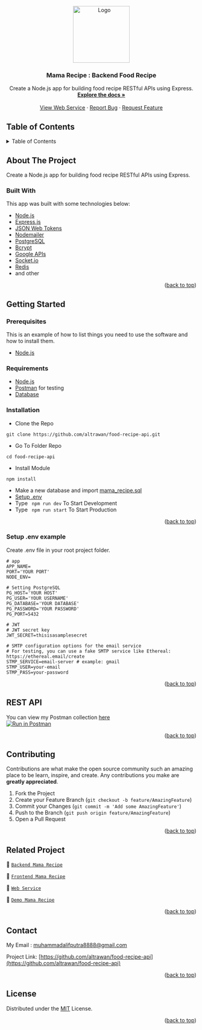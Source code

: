 <div id="top"></div>

<!-- PROJECT LOGO -->
<br />
<div align="center">
  <a href="https://github.com/altrawan/food-recipe-api">
    <img src="https://lh3.googleusercontent.com/d/1AuO1tJ469WqoXQufUeR-OkzqAW258aXT" alt="Logo" width="150px">
  </a>

  <h3 align="center">Mama Recipe : Backend Food Recipe</h3>

  <p align="center">
    Create a Node.js app for building food recipe RESTful APIs using Express.
    <br />
    <a href="#table-of-contents"><strong>Explore the docs »</strong></a>
    <br />
    <br />
    <a href="https://mama-recipe.herokuapp.com/">View Web Service</a>
    ·
    <a href="https://github.com/altrawan/food-recipe-api/issues">Report Bug</a>
    ·
    <a href="https://github.com/altrawan/food-recipe-api/issues">Request Feature</a>
  </p>
</div>

<!-- TABLE OF CONTENTS -->
## Table of Contents
<details>
  <summary>Table of Contents</summary>
  <ol>
    <li>
      <a href="#about-the-project">About The Project</a>
      <ul>
        <li><a href="#built-with">Built With</a></li>
      </ul>
    </li>
    <li>
      <a href="#getting-started">Getting Started</a>
      <ul>
        <li><a href="#prerequisites">Prerequisites</a></li>
        <li><a href="#requirements">Requirements</a></li>
        <li><a href="#installation">Installation</a></li>
        <li><a href="#setup-env-example">Setup .env example</a></li>
      </ul>
    </li>
    <li><a href="#rest-api">REST API</a></li>
    <li><a href="#contributing">Contributing</a></li>
    <li><a href="#related-project">Related Project</a></li>
    <li><a href="#contributing">Contributing</a></li>
    <li><a href="#contact">Contact</a></li>
    <li><a href="#license">License</a></li>
  </ol>
</details>

<!-- ABOUT THE PROJECT -->
## About The Project
Create a Node.js app for building food recipe RESTful APIs using Express.

### Built With
This app was built with some technologies below:
- [Node.js](https://nodejs.org/en/)
- [Express.js](https://expressjs.com/)
- [JSON Web Tokens](https://jwt.io/)
- [Nodemailer](https://nodemailer.com/about/)
- [PostgreSQL](https://www.postgresql.org/)
- [Bcrypt](https://www.npmjs.com/package/bcrypt)
- [Google APIs](https://github.com/googleapis/google-api-nodejs-client)
- [Socket.io](https://socket.io/)
- [Redis](https://redis.io/)
- and other

<p align="right">(<a href="#top">back to top</a>)</p>

<!-- GETTING STARTED -->
## Getting Started

### Prerequisites

This is an example of how to list things you need to use the software and how to install them.

* [Node.js](https://nodejs.org/en/download/)

### Requirements
* [Node.js](https://nodejs.org/en/)
* [Postman](https://www.getpostman.com/) for testing
* [Database](./blanja.sql)

### Installation

- Clone the Repo
```
git clone https://github.com/altrawan/food-recipe-api.git
```
- Go To Folder Repo
```
cd food-recipe-api
```
- Install Module
```
npm install
```
- Make a new database and import [mama_recipe.sql](./blanja.sql)
- <a href="#setup-env-example">Setup .env</a>
- Type ` npm run dev` To Start Development
- Type ` npm run start` To Start Production

<p align="right">(<a href="#top">back to top</a>)</p>

### Setup .env example

Create .env file in your root project folder.

```env
# app
APP_NAME=
PORT='YOUR PORT'
NODE_ENV=

# Setting PostgreSQL
PG_HOST='YOUR HOST'
PG_USER='YOUR USERNAME'
PG_DATABASE='YOUR DATABASE'
PG_PASSWORD='YOUR PASSWORD'
PG_PORT=5432

# JWT
# JWT secret key
JWT_SECRET=thisisasamplesecret

# SMTP configuration options for the email service
# For testing, you can use a fake SMTP service like Ethereal: https://ethereal.email/create
STMP_SERVICE=email-server # example: gmail
STMP_USER=your-email
STMP_PASS=your-password
```

<p align="right">(<a href="#top">back to top</a>)</p>

## REST API

You can view my Postman collection [here](https://www.postman.com/warped-shadow-374852/workspace/food-recipe/overview)
</br>
[![Run in Postman](https://run.pstmn.io/button.svg)](https://app.getpostman.com/run-collection/19659051-a8f34c89-7c8f-409f-8665-ecac960c85df?action=collection%2Ffork&collection-url=entityId%3D19659051-a8f34c89-7c8f-409f-8665-ecac960c85df%26entityType%3Dcollection%26workspaceId%3D783fdc2c-762c-4182-8433-bf1de8619a50)

<p align="right">(<a href="#top">back to top</a>)</p>

<!-- CONTRIBUTING -->
## Contributing

Contributions are what make the open source community such an amazing place to be learn, inspire, and create. Any contributions you make are **greatly appreciated**.

1. Fork the Project
2. Create your Feature Branch (`git checkout -b feature/AmazingFeature`)
3. Commit your Changes (`git commit -m 'Add some AmazingFeature'`)
4. Push to the Branch (`git push origin feature/AmazingFeature`)
5. Open a Pull Request

<p align="right">(<a href="#top">back to top</a>)</p>

## Related Project
:rocket: [`Backend Mama Recipe`](https://github.com/altrawan/food-recipe-api)

:rocket: [`Frontend Mama Recipe`](https://github.com/altrawan/mama-recipe-app)

:rocket: [`Web Service`](https://mama-recipe.herokuapp.com/)

:rocket: [`Demo Mama Recipe`](https://bit.ly/mama-recipe-app)

<p align="right">(<a href="#top">back to top</a>)</p>

## Contact

My Email : muhammadalifputra8888@gmail.com

Project Link: [https://github.com/altrawan/food-recipe-api](https://github.com/altrawan/food-recipe-api)

<p align="right">(<a href="#top">back to top</a>)</p>

## License
Distributed under the [MIT](/LICENSE) License.

<p align="right">(<a href="#top">back to top</a>)</p>

